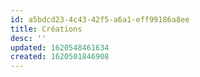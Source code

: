 ```yaml
---
id: a5bdcd23-4c43-42f5-a6a1-eff99186a8ee
title: Créations
desc: ''
updated: 1620548461634
created: 1620501846908
---
```


